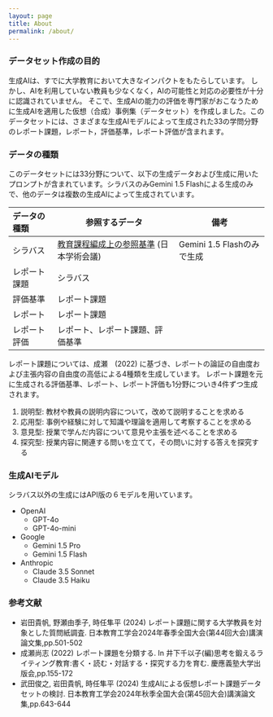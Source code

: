 ```yaml
---
layout: page
title: About
permalink: /about/
---
```


### データセット作成の目的

生成AIは、すでに大学教育において大きなインパクトをもたらしています。
しかし、AIを利用していない教員も少なくなく，AIの可能性と対応の必要性が十分に認識されていません。
そこで、生成AIの能力の評価を専門家がおこなうために生成AIを適用した仮想（合成）事例集（データセット）を作成しました。このデータセットには、さまざまな生成AIモデルによって生成された33の学問分野のレポート課題，レポート，評価基準，レポート評価が含まれます。

### データの種類

このデータセットには33分野について、以下の生成データおよび生成に用いたプロンプトが含まれています。シラバスのみGemini 1.5 Flashによる生成のみで、他のデータは複数の生成AIによって生成されています。

| データの種類 | 参照するデータ                                  | 備考                     |
|:-----------|----------------------------------------------|---------------------------|
| シラバス    | [教育課程編成上の参照基準](https://www.scj.go.jp/ja/member/iinkai/daigakuhosyo/daigakuhosyo.html) (日本学術会議)                         | Gemini 1.5 Flashのみで生成 |
| レポート課題 | シラバス                                       |                          |
| 評価基準    | レポート課題                                    |                          |
| レポート    | レポート課題                                    |                          |
| レポート評価 | レポート、レポート課題、評価基準                   |                          |

レポート課題については、成瀬　(2022) に基づき、レポートの論証の自由度および主張内容の自由度の高低による4種類を生成しています。 レポート課題を元に生成される評価基準、レポート、レポート評価も1分野についき4件ずつ生成されます。

1. 説明型: 教材や教員の説明内容について，改めて説明することを求める
2. 応用型: 事例や経験に対して知識や理論を適用して考察することを求める
3. 意見型: 授業で学んだ内容について意見や主張を述べることを求める
4. 探究型: 授業内容に関連する問いを立てて，その問いに対する答えを探究する

### 生成AIモデル

シラバス以外の生成にはAPI版の６モデルを用いています。

- OpenAI
  - GPT-4o
  - GPT-4o-mini
- Google
  - Gemini 1.5 Pro
  - Gemini 1.5 Flash
- Anthropic
  - Claude 3.5 Sonnet
  - Claude 3.5 Haiku

### 参考文献

- 岩田貴帆, 野瀬由季子, 時任隼平 (2024) レポート課題に関する大学教員を対象とした質問紙調査. 日本教育工学会2024年春季全国大会(第44回大会)講演論文集,pp.501-502
- 成瀬尚志 (2022) レポート課題を分類する. In 井下千以子(編)思考を鍛えるライティング教育:書く・読む・対話する・探究する力を育む. 慶應義塾大学出版会,pp.155-172
- 武田俊之, 岩田貴帆, 時任隼平 (2024) 生成AIによる仮想レポート課題データセットの検討. 日本教育工学会2024年秋季全国大会(第45回大会)講演論文集,pp.643-644